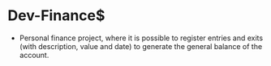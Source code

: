 # Dev-Finance$

- Personal finance project, where it is possible to register entries and exits (with description, value and date) to generate the general balance of the account.
